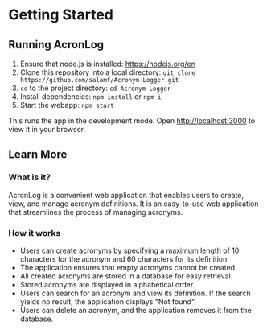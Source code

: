# Getting Started

## Running AcronLog

1. Ensure that node.js is installed: https://nodejs.org/en
2. Clone this repository into a local directory: `git clone https://github.com/salamf/Acronym-Logger.git`
2. `cd` to the project directory: `cd Acronym-Logger`
3. Install dependencies: `npm install` or `npm i`
3. Start the webapp: `npm start`

This runs the app in the development mode.
Open [http://localhost:3000](http://localhost:3000) to view it in your browser.

## Learn More

### What is it?
AcronLog is a convenient web application that enables users to create, view, and manage acronym definitions. It is an easy-to-use web application that streamlines the process of managing acronyms.

### How it works
- Users can create acronyms by specifying a maximum length of 10 characters for the acronym and 60 characters for its definition. 
- The application ensures that empty acronyms cannot be created.
- All created acronyms are stored in a database for easy retrieval. 
- Stored acronyms are displayed in alphabetical order. 
- Users can search for an acronym and view its definition. If the search yields no result, the application displays "Not found". 
- Users can delete an acronym, and the application removes it from the database. 
